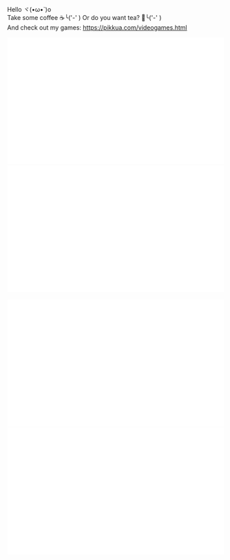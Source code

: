 Hello ヾ(•ω•`)o  
Take some coffee ☕╰('-' )  Or do you want tea? 🍵╰('-' )  
And check out my games: https://pikkua.com/videogames.html

![](https://raw.githubusercontent.com/Pikku-a/github-stats/master/generated/overview.svg)
![](https://raw.githubusercontent.com/Pikku-a/github-stats/master/generated/overview.svg#gh-light-mode-only)

![](https://raw.githubusercontent.com/Pikku-a/github-stats/master/generated/languages.svg#gh-dark-mode-only)
![](https://raw.githubusercontent.com/Pikku-a/github-stats/master/generated/languages.svg#gh-light-mode-only)
